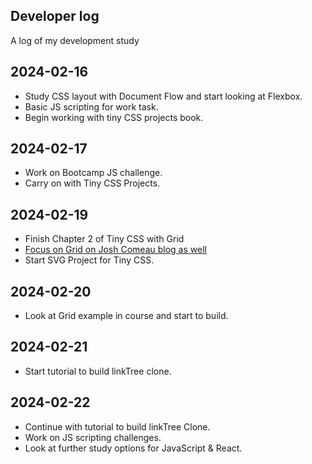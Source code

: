 ## Developer log

A log of my development study

## 2024-02-16

- Study CSS layout with Document Flow and start looking at Flexbox.
- Basic JS scripting for work task.
- Begin working with tiny CSS projects book.

## 2024-02-17

- Work on Bootcamp JS challenge.
- Carry on with Tiny CSS Projects.

## 2024-02-19

- Finish Chapter 2 of Tiny CSS with Grid
- [Focus on Grid on Josh Comeau blog as well](https://www.joshwcomeau.com/css/interactive-guide-to-grid)
- Start SVG Project for Tiny CSS.

## 2024-02-20

- Look at Grid example in course and start to build.

## 2024-02-21

- Start tutorial to build linkTree clone.

## 2024-02-22

- Continue with tutorial to build linkTree Clone.
- Work on JS scripting challenges.
- Look at further study options for JavaScript & React.
